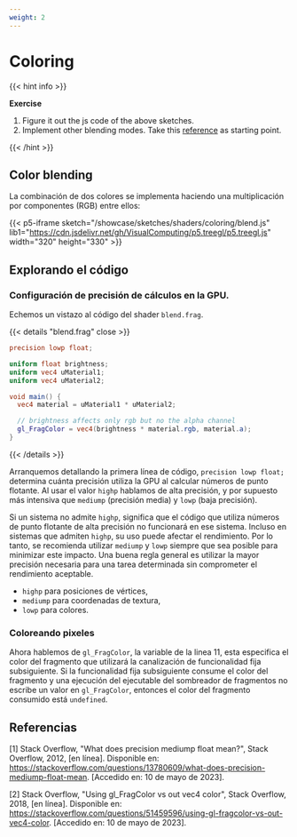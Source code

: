 ```yaml
---
weight: 2
---
```


# Coloring

{{< hint info >}}

**Exercise** <br/>

1. Figure it out the js code of the above sketches.
2. Implement other blending modes. Take this [reference](https://p5js.org/reference/#/p5/blendMode) as starting point.

{{< /hint >}}
## Color blending

La combinación de dos colores se implementa haciendo una multiplicación por componentes (RGB) entre ellos:

{{< p5-iframe sketch="/showcase/sketches/shaders/coloring/blend.js" lib1="https://cdn.jsdelivr.net/gh/VisualComputing/p5.treegl/p5.treegl.js" width="320" height="330" >}}

## Explorando el código

### Configuración de precisión de cálculos en la GPU.

Echemos un vistazo al código del shader `blend.frag`.

{{< details "blend.frag" close >}}

```GLSL
precision lowp float; 

uniform float brightness;
uniform vec4 uMaterial1;
uniform vec4 uMaterial2;

void main() {
  vec4 material = uMaterial1 * uMaterial2;

  // brightness affects only rgb but no the alpha channel
  gl_FragColor = vec4(brightness * material.rgb, material.a);
}
```

{{< /details >}}

Arranquemos detallando la primera línea de código, `precision lowp float;` determina cuánta precisión utiliza la GPU al calcular números de punto flotante. Al usar el valor `highp` hablamos de alta precisión, y por supuesto más intensiva que `mediump` (precisión media) y `lowp` (baja precisión).

Si un sistema no admite `highp`, significa que el código que utiliza números de punto flotante de alta precisión no funcionará en ese sistema. Incluso en sistemas que admiten `highp`, su uso puede afectar el rendimiento. Por lo tanto, se recomienda utilizar `mediump` y `lowp` siempre que sea posible para minimizar este impacto. Una buena regla general es utilizar la mayor precisión necesaria para una tarea determinada sin comprometer el rendimiento aceptable.

-   `highp` para posiciones de vértices,
-   `mediump` para coordenadas de textura,
-   `lowp` para colores.

### Coloreando pixeles

Ahora hablemos de `gl_FragColor`, la variable de la linea 11, esta especifica el color del fragmento que utilizará la canalización de funcionalidad fija subsiguiente. Si la funcionalidad fija subsiguiente consume el color del fragmento y una ejecución del ejecutable del sombreador de fragmentos no escribe un valor en `gl_FragColor`, entonces el color del fragmento consumido está `undefined`.

## Referencias

[1] Stack Overflow, "What does precision mediump float mean?", Stack Overflow, 2012, [en línea]. Disponible en: <https://stackoverflow.com/questions/13780609/what-does-precision-mediump-float-mean>. [Accedido en: 10 de mayo de 2023].

[2] Stack Overflow, "Using gl_FragColor vs out vec4 color", Stack Overflow, 2018, [en línea]. Disponible en: <https://stackoverflow.com/questions/51459596/using-gl-fragcolor-vs-out-vec4-color>. [Accedido en: 10 de mayo de 2023].
